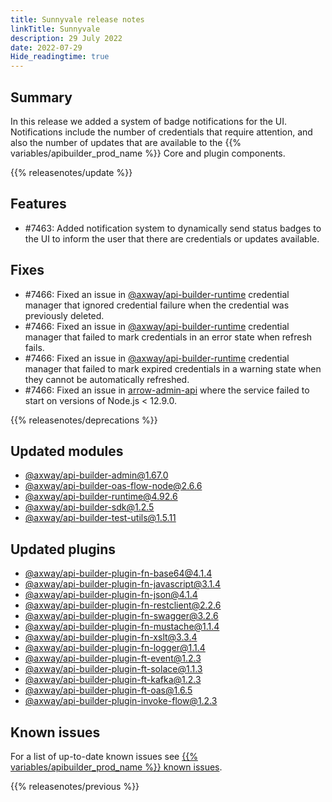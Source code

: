 ```yaml
---
title: Sunnyvale release notes
linkTitle: Sunnyvale
description: 29 July 2022
date: 2022-07-29
Hide_readingtime: true
---
```

## Summary

In this release we added a system of badge notifications for the UI. Notifications include the number of credentials that require attention, and also the number of updates that are available to the {{% variables/apibuilder_prod_name %}} Core and plugin components.

{{% releasenotes/update %}}

## Features

* #7463: Added notification system to dynamically send status badges to the UI to inform the user that there are credentials or updates available.

## Fixes

* #7466: Fixed an issue in [@axway/api-builder-runtime](https://www.npmjs.com/package/@axway/api-builder-runtime) credential manager that ignored credential failure when the credential was previously deleted.
* #7466: Fixed an issue in [@axway/api-builder-runtime](https://www.npmjs.com/package/@axway/api-builder-runtime) credential manager that failed to mark credentials in an error state when refresh fails.
* #7466: Fixed an issue in [@axway/api-builder-runtime](https://www.npmjs.com/package/@axway/api-builder-runtime) credential manager that failed to mark expired credentials in a warning state when they cannot be automatically refreshed.
* #7466: Fixed an issue in [arrow-admin-api](https://www.npmjs.com/package/arrow-admin-api) where the service failed to start on versions of Node.js < 12.9.0.

{{% releasenotes/deprecations %}}

<!-- Regenerate modules/plugins with api-builder-tools generate-release-notes script -->
## Updated modules
* [@axway/api-builder-admin@1.67.0](https://www.npmjs.com/package/@axway/api-builder-admin/v/1.67.0)
* [@axway/api-builder-oas-flow-node@2.6.6](https://www.npmjs.com/package/@axway/api-builder-oas-flow-node/v/2.6.6)
* [@axway/api-builder-runtime@4.92.6](https://www.npmjs.com/package/@axway/api-builder-runtime/v/4.92.6)
* [@axway/api-builder-sdk@1.2.5](https://www.npmjs.com/package/@axway/api-builder-sdk/v/1.2.5)
* [@axway/api-builder-test-utils@1.5.11](https://www.npmjs.com/package/@axway/api-builder-test-utils/v/1.5.11)

## Updated plugins
* [@axway/api-builder-plugin-fn-base64@4.1.4](https://www.npmjs.com/package/@axway/api-builder-plugin-fn-base64/v/4.1.4)
* [@axway/api-builder-plugin-fn-javascript@3.1.4](https://www.npmjs.com/package/@axway/api-builder-plugin-fn-javascript/v/3.1.4)
* [@axway/api-builder-plugin-fn-json@4.1.4](https://www.npmjs.com/package/@axway/api-builder-plugin-fn-json/v/4.1.4)
* [@axway/api-builder-plugin-fn-restclient@2.2.6](https://www.npmjs.com/package/@axway/api-builder-plugin-fn-restclient/v/2.2.6)
* [@axway/api-builder-plugin-fn-swagger@3.2.6](https://www.npmjs.com/package/@axway/api-builder-plugin-fn-swagger/v/3.2.6)
* [@axway/api-builder-plugin-fn-mustache@1.1.4](https://www.npmjs.com/package/@axway/api-builder-plugin-fn-mustache/v/1.1.4)
* [@axway/api-builder-plugin-fn-xslt@3.3.4](https://www.npmjs.com/package/@axway/api-builder-plugin-fn-xslt/v/3.3.4)
* [@axway/api-builder-plugin-fn-logger@1.1.4](https://www.npmjs.com/package/@axway/api-builder-plugin-fn-logger/v/1.1.4)
* [@axway/api-builder-plugin-ft-event@1.2.3](https://www.npmjs.com/package/@axway/api-builder-plugin-ft-event/v/1.2.3)
* [@axway/api-builder-plugin-ft-solace@1.1.3](https://www.npmjs.com/package/@axway/api-builder-plugin-ft-solace/v/1.1.3)
* [@axway/api-builder-plugin-ft-kafka@1.2.3](https://www.npmjs.com/package/@axway/api-builder-plugin-ft-kafka/v/1.2.3)
* [@axway/api-builder-plugin-ft-oas@1.6.5](https://www.npmjs.com/package/@axway/api-builder-plugin-ft-oas/v/1.6.5)
* [@axway/api-builder-plugin-invoke-flow@1.2.3](https://www.npmjs.com/package/@axway/api-builder-plugin-invoke-flow/v/1.2.3)

## Known issues
For a list of up-to-date known issues see [{{% variables/apibuilder_prod_name %}} known issues](/docs/known_issues/).

{{% releasenotes/previous %}}
